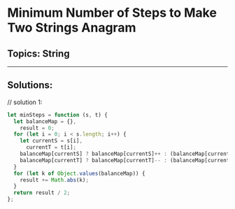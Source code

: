 # Minimum Number of Steps to Make Two Strings Anagram

## Topics: String

---

## Solutions:

// solution 1:

```javascript
let minSteps = function (s, t) {
  let balanceMap = {},
    result = 0;
  for (let i = 0; i < s.length; i++) {
    let currentS = s[i],
      currentT = t[i];
    balanceMap[currentS] ? balanceMap[currentS]++ : (balanceMap[currentS] = 1);
    balanceMap[currentT] ? balanceMap[currentT]-- : (balanceMap[currentT] = -1);
  }
  for (let k of Object.values(balanceMap)) {
    result += Math.abs(k);
  }
  return result / 2;
};
```
